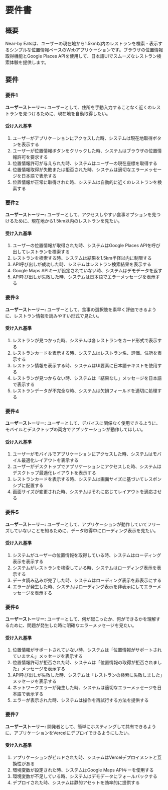 # 要件書

## 概要

Near-by Eatsは、ユーザーの現在地から1.5km以内のレストランを検索・表示するシンプルな位置情報ベースのWebアプリケーションです。ブラウザの位置情報取得機能とGoogle Places APIを使用して、日本語UIでスムーズなレストラン検索体験を提供します。

## 要件

### 要件1

**ユーザーストーリー:** ユーザーとして、住所を手動入力することなく近くのレストランを見つけるために、現在地を自動取得したい。

#### 受け入れ基準

1. ユーザーがアプリケーションにアクセスした時、システムは現在地取得ボタンを表示する
2. ユーザーが位置情報ボタンをクリックした時、システムはブラウザの位置情報許可を要求する
3. 位置情報許可が与えられた時、システムはユーザーの現在座標を取得する
4. 位置情報取得が失敗または拒否された時、システムは適切なエラーメッセージを日本語で表示する
5. 位置情報が正常に取得された時、システムは自動的に近くのレストランを検索する

### 要件2

**ユーザーストーリー:** ユーザーとして、アクセスしやすい食事オプションを見つけるために、現在地から1.5km以内のレストランを見たい。

#### 受け入れ基準

1. ユーザーの位置情報が取得された時、システムはGoogle Places APIを呼び出してレストランを検索する
2. レストランを検索する時、システムは結果を1.5km半径以内に制限する
3. API呼び出しが成功した時、システムはレストラン検索結果を表示する
4. Google Maps APIキーが設定されていない時、システムはデモデータを返す
5. API呼び出しが失敗した時、システムは日本語でエラーメッセージを表示する

### 要件3

**ユーザーストーリー:** ユーザーとして、食事の選択肢を素早く評価できるように、レストラン情報を読みやすい形式で見たい。

#### 受け入れ基準

1. レストランが見つかった時、システムは各レストランをカード形式で表示する
2. レストランカードを表示する時、システムはレストラン名、評価、住所を表示する
3. レストラン情報を表示する時、システムはUI要素に日本語テキストを使用する
4. レストランが見つからない時、システムは「結果なし」メッセージを日本語で表示する
5. レストランデータが不完全な時、システムは欠損フィールドを適切に処理する

### 要件4

**ユーザーストーリー:** ユーザーとして、デバイスに関係なく使用できるように、モバイルとデスクトップの両方でアプリケーションが動作してほしい。

#### 受け入れ基準

1. ユーザーがモバイルでアプリケーションにアクセスした時、システムはモバイル最適化レイアウトを表示する
2. ユーザーがデスクトップでアプリケーションにアクセスした時、システムはデスクトップ最適化レイアウトを表示する
3. レストランカードを表示する時、システムは画面サイズに基づいてレスポンシブに配置する
4. 画面サイズが変更された時、システムはそれに応じてレイアウトを適応させる

### 要件5

**ユーザーストーリー:** ユーザーとして、アプリケーションが動作していてフリーズしていないことを知るために、データ取得中にローディング表示を見たい。

#### 受け入れ基準

1. システムがユーザーの位置情報を取得している時、システムはローディング表示を表示する
2. システムがレストランを検索している時、システムはローディング表示を表示する
3. データ読み込みが完了した時、システムはローディング表示を非表示にする
4. エラーが発生した時、システムはローディング表示を非表示にしてエラーメッセージを表示する

### 要件6

**ユーザーストーリー:** ユーザーとして、何が起こったか、何ができるかを理解するために、問題が発生した時に明確なエラーメッセージを見たい。

#### 受け入れ基準

1. 位置情報がサポートされていない時、システムは「位置情報がサポートされていません」メッセージを表示する
2. 位置情報許可が拒否された時、システムは「位置情報の取得が拒否されました」メッセージを表示する
3. API呼び出しが失敗した時、システムは「レストランの検索に失敗しました」メッセージを表示する
4. ネットワークエラーが発生した時、システムは適切なエラーメッセージを日本語で表示する
5. エラーが表示された時、システムは操作を再試行する方法を提供する

### 要件7

**ユーザーストーリー:** 開発者として、簡単にホスティングして共有できるように、アプリケーションをVercelにデプロイできるようにしたい。

#### 受け入れ基準

1. アプリケーションがビルドされた時、システムはVercelデプロイメントと互換性がある
2. 環境変数が設定された時、システムはGoogle Maps APIキーを使用する
3. 環境変数が不足している時、システムはデモデータにフォールバックする
4. デプロイされた時、システムは静的アセットを効率的に提供する